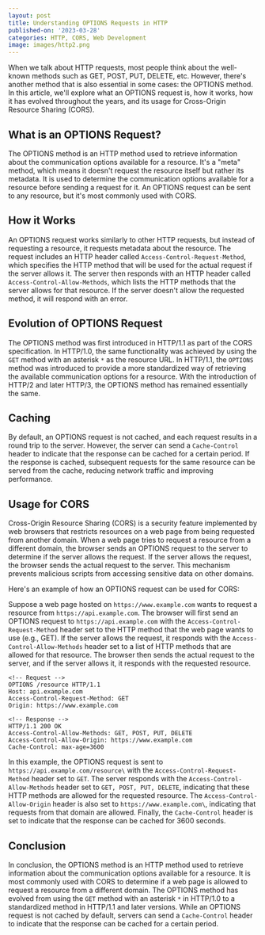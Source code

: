```yaml
---
layout: post
title: Understanding OPTIONS Requests in HTTP
published-on: '2023-03-28'
categories: HTTP, CORS, Web Development
image: images/http2.png
---
```


When we talk about HTTP requests, most people think about the well-known methods such as GET, POST, PUT, DELETE, etc. However, there's another method that is also essential in some cases: the OPTIONS method. In this article, we'll explore what an OPTIONS request is, how it works, how it has evolved throughout the years, and its usage for Cross-Origin Resource Sharing (CORS).

## What is an OPTIONS Request?

The OPTIONS method is an HTTP method used to retrieve information about the communication options available for a resource. It's a "meta" method, which means it doesn't request the resource itself but rather its metadata. It is used to determine the communication options available for a resource before sending a request for it. An OPTIONS request can be sent to any resource, but it's most commonly used with CORS.

## How it Works

An OPTIONS request works similarly to other HTTP requests, but instead of requesting a resource, it requests metadata about the resource. The request includes an HTTP header called `Access-Control-Request-Method`, which specifies the HTTP method that will be used for the actual request if the server allows it. The server then responds with an HTTP header called `Access-Control-Allow-Methods`, which lists the HTTP methods that the server allows for that resource. If the server doesn't allow the requested method, it will respond with an error.

## Evolution of OPTIONS Request

The OPTIONS method was first introduced in HTTP/1.1 as part of the CORS specification. In HTTP/1.0, the same functionality was achieved by using the `GET` method with an asterisk `*` as the resource URL. In HTTP/1.1, the `OPTIONS` method was introduced to provide a more standardized way of retrieving the available communication options for a resource. With the introduction of HTTP/2 and later HTTP/3, the OPTIONS method has remained essentially the same.

## Caching

By default, an OPTIONS request is not cached, and each request results in a round trip to the server. However, the server can send a `Cache-Control` header to indicate that the response can be cached for a certain period. If the response is cached, subsequent requests for the same resource can be served from the cache, reducing network traffic and improving performance.

## Usage for CORS

Cross-Origin Resource Sharing (CORS) is a security feature implemented by web browsers that restricts resources on a web page from being requested from another domain. When a web page tries to request a resource from a different domain, the browser sends an OPTIONS request to the server to determine if the server allows the request. If the server allows the request, the browser sends the actual request to the server. This mechanism prevents malicious scripts from accessing sensitive data on other domains.

Here's an example of how an OPTIONS request can be used for CORS:

Suppose a web page hosted on `https://www.example.com` wants to request a resource from `https://api.example.com`. The browser will first send an OPTIONS request to `https://api.example.com` with the `Access-Control-Request-Method` header set to the HTTP method that the web page wants to use (e.g., GET). If the server allows the request, it responds with the `Access-Control-Allow-Methods` header set to a list of HTTP methods that are allowed for that resource. The browser then sends the actual request to the server, and if the server allows it, it responds with the requested resource.

```
<!-- Request -->
OPTIONS /resource HTTP/1.1
Host: api.example.com
Access-Control-Request-Method: GET
Origin: https://www.example.com

<!-- Response -->
HTTP/1.1 200 OK
Access-Control-Allow-Methods: GET, POST, PUT, DELETE
Access-Control-Allow-Origin: https://www.example.com
Cache-Control: max-age=3600
```

In this example, the OPTIONS request is sent to `https://api.example.com/resource\` with the `Access-Control-Request-Method` header set to `GET`. The server responds with the `Access-Control-Allow-Methods` header set to `GET, POST, PUT, DELETE`, indicating that these HTTP methods are allowed for the requested resource. The `Access-Control-Allow-Origin` header is also set to `https://www.example.com\`, indicating that requests from that domain are allowed. Finally, the `Cache-Control` header is set to indicate that the response can be cached for 3600 seconds.

## Conclusion
In conclusion, the OPTIONS method is an HTTP method used to retrieve information about the communication options available for a resource. It is most commonly used with CORS to determine if a web page is allowed to request a resource from a different domain. The OPTIONS method has evolved from using the `GET` method with an asterisk `*` in HTTP/1.0 to a standardized method in HTTP/1.1 and later versions. While an OPTIONS request is not cached by default, servers can send a `Cache-Control` header to indicate that the response can be cached for a certain period.





